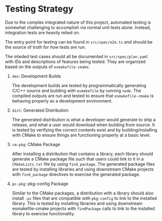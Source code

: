 # Testing Strategy

Due to the complex integrated nature of this project, automated
testing is somewhat challenging to accomplish via normal unit
tests alone. Instead, integration tests are heavily relied on.

The entry point for testing can be found in `src/spec/e2e.ts`
and should be the source of truth for _how_ tests are run.

The inteded test cases should all be documented in
`src/spec/plan.yaml` with IDs and descriptions of features being
tested. They are organized based on the outputs of
`esmakefile-cmake`.

1. `dev`: Development Builds

   The development builds are tested by programmatically
   generating C/C++ source and building with `esmakefile` by
   running `node`. The compiled outputs are run and tested to
   ensure that `esmakefile-cmake` is behaving properly as a
   development environment.

2. `dist`: Generated Distribution

   The generated distribution is what a developer would generate to
   ship a release, and what a user would download when building
   from source. It is tested by verifying the correct contents
   exist and by building/installing with CMake to ensure things are
   functioning properly at a basic level.

3. `cm-pkg`: CMake Package

   After installing a distribution that contains a library, each
   library should generate a CMake package file such that users
   could link to it in a `CMakeLists.txt` file by using
   `find_package`. The generated package files are tested by
   installing libraries and using downstream CMake projects with
   `find_package` directives to exercise the generated package.

4. `pc-pkg`: pkg-config Package

   Similar to the CMake packages, a distribution with a library
   should also install `.pc` files that are compatible with
   `pkg-config` to link to the installed library. This is tested by
   installing libraries and using downstream esmakefile-cmake projects
   with `findPackage` calls to link to the installed library to
   exercise functionality.
